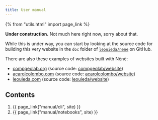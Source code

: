 ```yaml
---
title: User manual
---
```


{% from "utils.html" import page_link %}

<div class="callout">

<i class="fa fa-paint-roller fa-lg me-2" aria-hidden="true"></i>
**Under construction.**
Not much here right now, sorry about that.

While this is under way, you can start by looking at the source code for building
this very website in the `doc` folder of
[`leouieda/nene`](https://github.com/leouieda/nene) on GitHub.

There are also these examples of websites built with Nēnē:

* [compgeolab.org](https://www.compgeolab.org) (source code: [compgeolab/website](https://github.com/compgeolab/website))
* [acarolcolombo.com](https://www.acarolcolombo.com) (source code: [acarolcolombo/website](https://github.com/acarolcolombo/website))
* [leouieda.com](https://www.leouieda.com) (source code: [leouieda/website](https://github.com/leouieda/website))

</div>

## Contents

1. {{ page_link("manual/cli", site) }}
1. {{ page_link("manual/notebooks", site) }}

